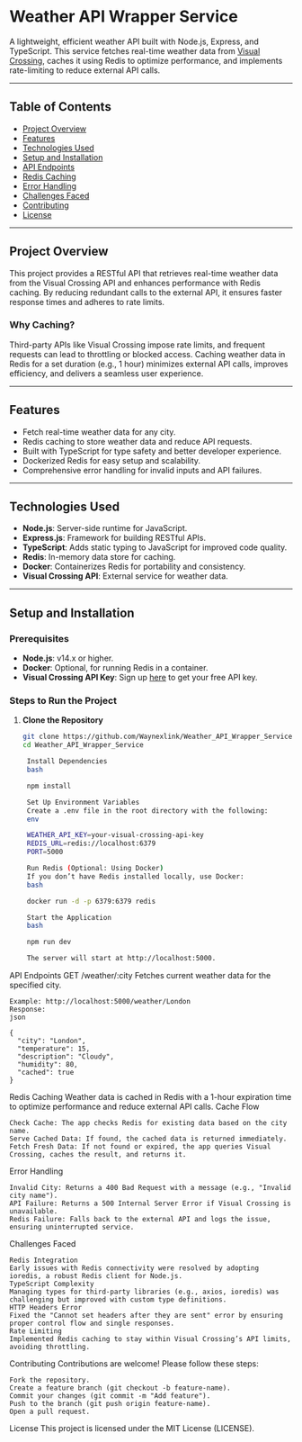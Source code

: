 # Weather API Wrapper Service

A lightweight, efficient weather API built with Node.js, Express, and TypeScript. This service fetches real-time weather data from [Visual Crossing](https://www.visualcrossing.com/), caches it using Redis to optimize performance, and implements rate-limiting to reduce external API calls.

---

## Table of Contents

- [Project Overview](#project-overview)
- [Features](#features)
- [Technologies Used](#technologies-used)
- [Setup and Installation](#setup-and-installation)
- [API Endpoints](#api-endpoints)
- [Redis Caching](#redis-caching)
- [Error Handling](#error-handling)
- [Challenges Faced](#challenges-faced)
- [Contributing](#contributing)
- [License](#license)

---

## Project Overview

This project provides a RESTful API that retrieves real-time weather data from the Visual Crossing API and enhances performance with Redis caching. By reducing redundant calls to the external API, it ensures faster response times and adheres to rate limits.

### Why Caching?

Third-party APIs like Visual Crossing impose rate limits, and frequent requests can lead to throttling or blocked access. Caching weather data in Redis for a set duration (e.g., 1 hour) minimizes external API calls, improves efficiency, and delivers a seamless user experience.

---

## Features

- Fetch real-time weather data for any city.
- Redis caching to store weather data and reduce API requests.
- Built with TypeScript for type safety and better developer experience.
- Dockerized Redis for easy setup and scalability.
- Comprehensive error handling for invalid inputs and API failures.

---

## Technologies Used

- **Node.js**: Server-side runtime for JavaScript.
- **Express.js**: Framework for building RESTful APIs.
- **TypeScript**: Adds static typing to JavaScript for improved code quality.
- **Redis**: In-memory data store for caching.
- **Docker**: Containerizes Redis for portability and consistency.
- **Visual Crossing API**: External service for weather data.

---

## Setup and Installation

### Prerequisites

- **Node.js**: v14.x or higher.
- **Docker**: Optional, for running Redis in a container.
- **Visual Crossing API Key**: Sign up [here](https://www.visualcrossing.com/) to get your free API key.

### Steps to Run the Project

1. **Clone the Repository**

   ```bash
   git clone https://github.com/Waynexlink/Weather_API_Wrapper_Service
   cd Weather_API_Wrapper_Service

    Install Dependencies
    bash

    npm install

    Set Up Environment Variables
    Create a .env file in the root directory with the following:
    env

    WEATHER_API_KEY=your-visual-crossing-api-key
    REDIS_URL=redis://localhost:6379
    PORT=5000

    Run Redis (Optional: Using Docker)
    If you don’t have Redis installed locally, use Docker:
    bash

    docker run -d -p 6379:6379 redis

    Start the Application
    bash

    npm run dev

    The server will start at http://localhost:5000.
   ```

API Endpoints
GET /weather/:city
Fetches current weather data for the specified city.

    Example: http://localhost:5000/weather/London
    Response:
    json

    {
      "city": "London",
      "temperature": 15,
      "description": "Cloudy",
      "humidity": 80,
      "cached": true
    }

Redis Caching
Weather data is cached in Redis with a 1-hour expiration time to optimize performance and reduce external API calls.
Cache Flow

    Check Cache: The app checks Redis for existing data based on the city name.
    Serve Cached Data: If found, the cached data is returned immediately.
    Fetch Fresh Data: If not found or expired, the app queries Visual Crossing, caches the result, and returns it.

Error Handling

    Invalid City: Returns a 400 Bad Request with a message (e.g., "Invalid city name").
    API Failure: Returns a 500 Internal Server Error if Visual Crossing is unavailable.
    Redis Failure: Falls back to the external API and logs the issue, ensuring uninterrupted service.

Challenges Faced

    Redis Integration
    Early issues with Redis connectivity were resolved by adopting ioredis, a robust Redis client for Node.js.
    TypeScript Complexity
    Managing types for third-party libraries (e.g., axios, ioredis) was challenging but improved with custom type definitions.
    HTTP Headers Error
    Fixed the "Cannot set headers after they are sent" error by ensuring proper control flow and single responses.
    Rate Limiting
    Implemented Redis caching to stay within Visual Crossing’s API limits, avoiding throttling.

Contributing
Contributions are welcome! Please follow these steps:

    Fork the repository.
    Create a feature branch (git checkout -b feature-name).
    Commit your changes (git commit -m "Add feature").
    Push to the branch (git push origin feature-name).
    Open a pull request.

License
This project is licensed under the MIT License (LICENSE).
